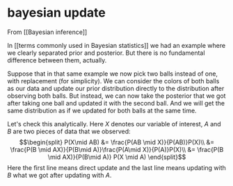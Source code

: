 # bayesian update
From [[Bayesian inference]]

In [[terms commonly used in Bayesian statistics]] we had an example where we clearly separated prior and posterior. But there is no fundamental difference between them, actually.

Suppose that in that same example we now pick two balls instead of one, with replacement (for simplicity). We can consider the colors of both balls as our data and update our prior distribution directly to the distribution after observing both balls.
But instead, we can now take the posterior that we got after taking one ball and updated it with the second ball. And we will get the same distribution as if we updated for both balls at the same time.

Let's check this analytically. Here $X$ denotes our variable of interest, $A$ and $B$ are two pieces of data that we observed:
$$\begin{split}
P(X\mid AB) &= \frac{P(AB \mid X)}{P(AB)}P(X)\\
&= \frac{P(B \mid AX)}{P(B\mid A)}\frac{P(A\mid X)}{P(A)}P(X)\\
&= \frac{P(B \mid AX)}{P(B\mid A)} P(X \mid A)
\end{split}$$
Here the first line means direct update and the last line means updating with $B$ what we got after updating with $A$.
